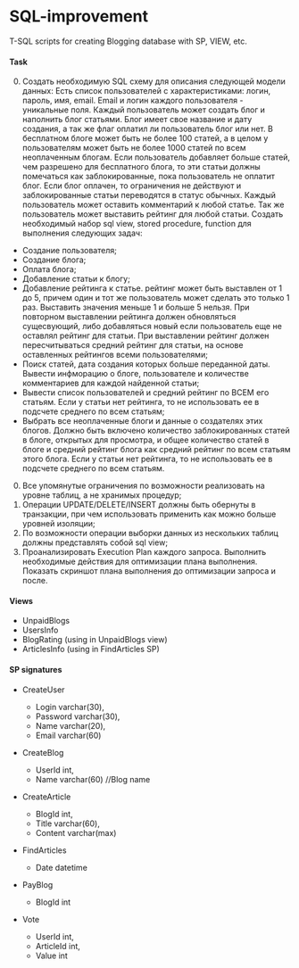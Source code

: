 # SQL-improvement
T-SQL scripts for creating Blogging database with SP, VIEW, etc.

#### Task
0. Создать необходимую SQL схему для описания следующей модели данных:
Есть список пользователей с характеристиками: логин, пароль, имя, email. Email и логин каждого пользователя - уникальные поля. Каждый пользователь может создать блог и наполнить блог статьями. Блог имеет свое название и дату создания, а так же флаг оплатил ли пользователь блог или нет. В бесплатном блоге может быть не более 100 статей, а в целом у пользователям может быть не более 1000 статей по всем неоплаченным блогам. Если пользователь добавляет больше статей, чем разрешено для бесплатного блога, то эти статьи должны помечаться как заблокированные, пока пользователь не оплатит блог. Если блог оплачен, то ограничения не действуют и заблокированные статьи переводятся в статус обычных. Каждый пользователь может оставить комментарий к любой статье. Так же пользователь может выставить рейтинг для любой статьи.
Создать необходимый набор sql view, stored procedure, function для выполнения следующих задач:
  * Создание пользователя;
  * Создание блога;
  * Оплата блога;
  * Добавление статьи к блогу;
  * Добавление рейтинга к статье. рейтинг может быть выставлен от 1 до 5, причем один и тот же пользователь может сделать это только 1 раз. Выставить значения меньше 1 и больше 5 нельзя. При повторном выставлении рейтинга должен обновляться сущесвующий, либо добавляться новый если пользователь еще не оставлял рейтинг для статьи. При выставлении рейтинг должен пересчитываться средний рейтинг для статьи, на основе оставленных рейтингов всеми пользователями;
  * Поиск статей, дата создания которых больше переданной даты. Вывести инфморацию о блоге, пользователе и количестве комментариев для каждой найденной статьи;
  * Вывести список пользователей и средний рейтинг по ВСЕМ его статьям. Если у статьи нет рейтинга, то не использовать ее в подсчете среднего по всем статьям;
  * Выбрать все неоплаченные блоги и данные о создателях этих блогов. Должно быть включено количество заблокированных статей в блоге, открытых для просмотра, и общее количество статей в блоге и средний рейтинг блога как средний рейтинг по всем статьям этого блога. Если у статьи нет рейтинга, то не использовать ее в подсчете среднего по всем статьям.

0. Все упомянутые ограничения по возможности реализовать на уровне таблиц, а не хранимых процедур;
0. Операции UPDATE/DELETE/INSERT должны быть обернуты в транзакции, при чем использовать применить как можно больше уровней изоляции;
0. По возможности операции выборки данных из нескольких таблиц должны представлять собой sql view;
0. Проанализировать Execution Plan каждого запроса. Выполнить необходимые действия для оптимизации плана выполнения. Показать скриншот плана выполнения до оптимизации запроса и после.

#### Views
* UnpaidBlogs
* UsersInfo
* BlogRating (using in UnpaidBlogs view)
* ArticlesInfo (using in FindArticles SP)

#### SP signatures
* CreateUser
  * Login varchar(30),
  * Password varchar(30),
  * Name varchar(20),
  * Email varchar(60)
  
* CreateBlog
  * UserId int,
  * Name varchar(60) //Blog name
  
* CreateArticle
  * BlogId int,
  * Title varchar(60),
  * Content varchar(max)

* FindArticles
  * Date datetime
  
* PayBlog
  * BlogId int
  
* Vote
  * UserId int,
  * ArticleId int,
  * Value int
